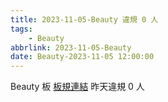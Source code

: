 ```yaml
---
title: 2023-11-05-Beauty 違規 0 人
tags:
    - Beauty
abbrlink: 2023-11-05-Beauty
date: Beauty-2023-11-05 12:00:00
---
```

Beauty 板 [板規連結](https://www.ptt.cc/bbs/Beauty/M.1630069980.A.84B.html)
昨天違規 0 人
